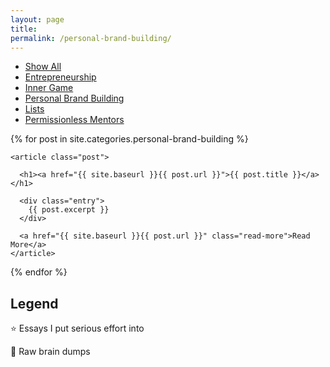 ```yaml
---
layout: page
title: 
permalink: /personal-brand-building/
---
```


<div class="posts">



<div class="cat-nav">
  <ul>
    <li>
      <a  href="/articles">Show All</a>
    </li>
    <li>
    <a  href="/entrepreneurship" class="btn-nav">Entrepreneurship</a>
          </li>
    <li>
      <a  href="/inner-game" class="btn-nav">Inner Game</a>
    </li>
    <li>
      <a class="is-active" href="/personal-brand-building" >Personal Brand Building</a>
    </li>
    <li>
    <a href="/lists" class="btn-nav">Lists</a>
    </li>
    <li>
      <a href="/profiles" class="btn-nav">Permissionless Mentors</a>
    </li>
  </ul>
</div>

  

  {% for post in site.categories.personal-brand-building %}
  <!-- {% unless post.categories contains "notes" or post.categories contains "lists"%} -->
    <article class="post">

      <h1><a href="{{ site.baseurl }}{{ post.url }}">{{ post.title }}</a></h1>

      <div class="entry">
        {{ post.excerpt }}
      </div>

      <a href="{{ site.baseurl }}{{ post.url }}" class="read-more">Read More</a>
    </article>
  <!-- {% endunless %} -->
  {% endfor %}

  <article class="post">
  <h1>Legend</h1>
    <p>⭐️ Essays I put serious effort into</p>
    <p>🧠 Raw brain dumps</p>
  </article>
</div>